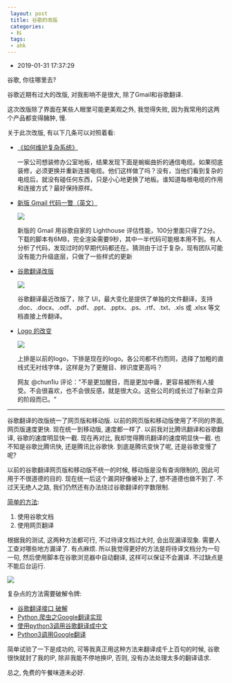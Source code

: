 ```yaml
---
 layout: post
 title: 谷歌的改版
 categories:
 - 科
 tags:
 - ahk
---
```


- 2019-01-31 17:37:29

谷歌, 你往哪里去?

谷歌近期有过大的改版, 对我影响不是很大, 除了Gmail和谷歌翻译.

这次改版除了界面在某些人眼里可能更美观之外, 我觉得失败, 因为我常用的这两个产品都变得臃肿, 慢.

关于此次改版, 有以下几条可以对照着看:

- [《如何维护复杂系统》](http://www.ruanyifeng.com/blog/2019/01/weekly-issue-39.html)

	一家公司想装修办公室地板，结果发现下面是蜿蜒曲折的通信电缆。如果彻底装修，必须更换并重新连接电缆。他们这样做了吗？没有，当他们看到复杂的电缆后，就没有碰任何东西，只是小心地更换了地板。谁知道每根电缆的作用和连接方式？最好保持原样。

- [新版 Gmail 代码一瞥（英文）](http://www.ruanyifeng.com/blog/2018/12/weekly-issue-35.html)

	![](https://cdn-images-1.medium.com/max/1000/1*GnN4IZqHNeDmAqOw8q4pFQ.png)

	新版的 Gmail 用谷歌自家的 Lighthouse 评估性能，100分里面只得了2分。下载的脚本有6MB，完全渲染需要9秒，其中一半代码可能根本用不到。有人分析了代码，发现过时的早期代码都还在。猜测由于过于复杂，现有团队可能没有能力升级底层，只做了一些样式的更新

- [谷歌翻译改版](http://www.ruanyifeng.com/blog/2019/01/weekly-issue-38.html)

	![](https://www.wangbase.com/blogimg/asset/201901/bg2019010404.jpg)

	谷歌翻译最近改版了，除了 UI，最大变化是提供了单独的文件翻译，支持 .doc、.docx、.odf、.pdf、.ppt、.pptx、.ps、.rtf、.txt、.xls 或 .xlsx 等文档直接上传翻译。

- [Logo 的改变](http://www.ruanyifeng.com/blog/2019/01/weekly-issue-40.html)

	![](https://www.wangbase.com/blogimg/asset/201901/bg2019011829.jpg)

	上排是以前的logo，下排是现在的logo。各公司都不约而同，选择了加粗的直线式无衬线字体，这样是为了更醒目、辨识度更高吗？

	网友 @chun1iu 评论："不是更加醒目，而是更加中庸，更容易被所有人接受。不会很喜欢，也不会很反感，就是很大众。这些公司的成长过了标新立异的阶段而已。"

----

谷歌翻译的改版统一了网页版和移动版. 以前的网页版和移动版使用了不同的界面, 网页版速度更快. 现在统一到移动版, 速度都一样了. 以前我对比腾讯翻译和谷歌翻译, 谷歌的速度明显快一截. 现在再对比, 我却觉得腾讯翻译的速度明显快一截. 也不知是谷歌比腾讯快, 还是腾讯比谷歌快. 到底是腾讯变快了呢, 还是谷歌变慢了呢?

以前的谷歌翻译网页版和移动版不统一的时候, 移动版是没有查询限制的, 因此可用于不很道德的目的. 现在统一后这个漏洞好像被补上了, 想不道德也做不到了. 不过天无绝人之路, 我们仍然还有办法绕过谷歌翻译的字数限制.

[简单的方法](http://www.locren.com/translate-pdf-files-with-unlimited-use-of-google.html):

1. 使用谷歌文档
2. 使用网页翻译

根据我的测试, 这两种方法都可行, 不过待译文档过大时, 会出现漏译现象. 需要人工查对哪些地方漏译了. 有点麻烦. 所以我觉得更好的方法是将待译文档分为一句一句, 然后使用脚本在谷歌浏览器中自动翻译, 这样可以保证不会漏译. 不过缺点是不能后台运行.

![](https://jerkwin.github.io/pic/2016/goomt.gif)

复杂点的方法需要破解令牌:

- [谷歌翻译接口 破解](https://blog.csdn.net/hujingshuang/article/details/80178152)
- [Python 爬虫之Google翻译实现](https://blog.csdn.net/yingshukun/article/details/53470424)
- [使用python3调用谷歌翻译成中文](https://blog.csdn.net/andeyeluguo/article/details/78581590)
- [Python3调用Google翻译](https://www.jianshu.com/p/e42609d9a9e8)

简单试验了一下是成功的, 可等我真正用这种方法来翻译成千上百句的时候, 谷歌很快就封了我的IP, 除非我能不停地换IP, 否则, 没有办法处理太多的翻译请求.

总之, 免费的午餐味道未必好.
